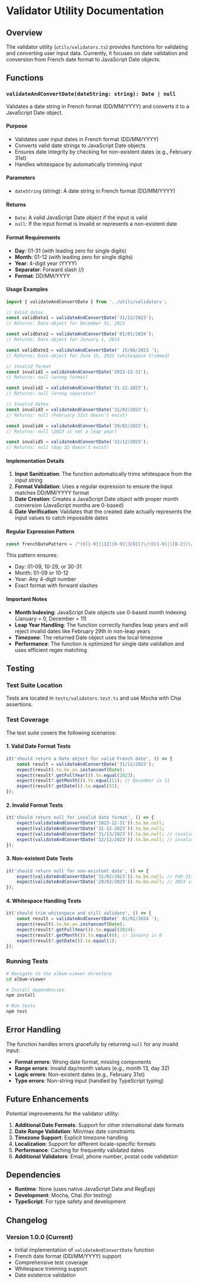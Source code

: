 # Validator Utility Documentation

## Overview

The validator utility (`utils/validators.ts`) provides functions for validating and converting user input data. Currently, it focuses on date validation and conversion from French date format to JavaScript Date objects.

## Functions

### `validateAndConvertDate(dateString: string): Date | null`

Validates a date string in French format (DD/MM/YYYY) and converts it to a JavaScript Date object.

#### Purpose
- Validates user input dates in French format (DD/MM/YYYY)
- Converts valid date strings to JavaScript Date objects
- Ensures date integrity by checking for non-existent dates (e.g., February 31st)
- Handles whitespace by automatically trimming input

#### Parameters
- `dateString` (string): A date string in French format (DD/MM/YYYY)

#### Returns
- `Date`: A valid JavaScript Date object if the input is valid
- `null`: If the input format is invalid or represents a non-existent date

#### Format Requirements
- **Day**: 01-31 (with leading zero for single digits)
- **Month**: 01-12 (with leading zero for single digits)
- **Year**: 4-digit year (YYYY)
- **Separator**: Forward slash (/)
- **Format**: DD/MM/YYYY

#### Usage Examples

```typescript
import { validateAndConvertDate } from '../utils/validators';

// Valid dates
const validDate1 = validateAndConvertDate('31/12/2023');
// Returns: Date object for December 31, 2023

const validDate2 = validateAndConvertDate('01/01/2024');
// Returns: Date object for January 1, 2024

const validDate3 = validateAndConvertDate(' 15/06/2023 ');
// Returns: Date object for June 15, 2023 (whitespace trimmed)

// Invalid format
const invalid1 = validateAndConvertDate('2023-12-31');
// Returns: null (wrong format)

const invalid2 = validateAndConvertDate('31-12-2023');
// Returns: null (wrong separator)

// Invalid dates
const invalid3 = validateAndConvertDate('31/02/2023');
// Returns: null (February 31st doesn't exist)

const invalid4 = validateAndConvertDate('29/02/2023');
// Returns: null (2023 is not a leap year)

const invalid5 = validateAndConvertDate('32/12/2023');
// Returns: null (day 32 doesn't exist)
```

#### Implementation Details

1. **Input Sanitization**: The function automatically trims whitespace from the input string
2. **Format Validation**: Uses a regular expression to ensure the input matches DD/MM/YYYY format
3. **Date Creation**: Creates a JavaScript Date object with proper month conversion (JavaScript months are 0-based)
4. **Date Verification**: Validates that the created date actually represents the input values to catch impossible dates

#### Regular Expression Pattern
```javascript
const frenchDatePattern = /^(0[1-9]|[12][0-9]|3[01])\/(0[1-9]|1[0-2])\/(\d{4})$/;
```

This pattern ensures:
- Day: 01-09, 10-29, or 30-31
- Month: 01-09 or 10-12
- Year: Any 4-digit number
- Exact format with forward slashes

#### Important Notes

- **Month Indexing**: JavaScript Date objects use 0-based month indexing (January = 0, December = 11)
- **Leap Year Handling**: The function correctly handles leap years and will reject invalid dates like February 29th in non-leap years
- **Timezone**: The returned Date object uses the local timezone
- **Performance**: The function is optimized for single date validation and uses efficient regex matching

## Testing

### Test Suite Location
Tests are located in `tests/validators.test.ts` and use Mocha with Chai assertions.

### Test Coverage

The test suite covers the following scenarios:

#### 1. Valid Date Format Tests
```typescript
it('should return a Date object for valid French date', () => {
    const result = validateAndConvertDate('31/12/2023');
    expect(result).to.be.an.instanceof(Date);
    expect(result?.getFullYear()).to.equal(2023);
    expect(result?.getMonth()).to.equal(11); // December is 11
    expect(result?.getDate()).to.equal(31);
});
```

#### 2. Invalid Format Tests
```typescript
it('should return null for invalid date format', () => {
    expect(validateAndConvertDate('2023-12-31')).to.be.null;
    expect(validateAndConvertDate('31-12-2023')).to.be.null;
    expect(validateAndConvertDate('31/13/2023')).to.be.null; // invalid month
    expect(validateAndConvertDate('32/12/2023')).to.be.null; // invalid day
});
```

#### 3. Non-existent Date Tests
```typescript
it('should return null for non-existent date', () => {
    expect(validateAndConvertDate('31/02/2023')).to.be.null; // Feb 31st does not exist
    expect(validateAndConvertDate('29/02/2023')).to.be.null; // 2023 is not a leap year
});
```

#### 4. Whitespace Handling Tests
```typescript
it('should trim whitespace and still validate', () => {
    const result = validateAndConvertDate(' 01/01/2024 ');
    expect(result).to.be.an.instanceof(Date);
    expect(result?.getFullYear()).to.equal(2024);
    expect(result?.getMonth()).to.equal(0); // January is 0
    expect(result?.getDate()).to.equal(1);
});
```

### Running Tests

```bash
# Navigate to the album-viewer directory
cd album-viewer

# Install dependencies
npm install

# Run tests
npm test
```

## Error Handling

The function handles errors gracefully by returning `null` for any invalid input:

- **Format errors**: Wrong date format, missing components
- **Range errors**: Invalid day/month values (e.g., month 13, day 32)
- **Logic errors**: Non-existent dates (e.g., February 31st)
- **Type errors**: Non-string input (handled by TypeScript typing)

## Future Enhancements

Potential improvements for the validator utility:

1. **Additional Date Formats**: Support for other international date formats
2. **Date Range Validation**: Min/max date constraints
3. **Timezone Support**: Explicit timezone handling
4. **Localization**: Support for different locale-specific formats
5. **Performance**: Caching for frequently validated dates
6. **Additional Validators**: Email, phone number, postal code validation

## Dependencies

- **Runtime**: None (uses native JavaScript Date and RegExp)
- **Development**: Mocha, Chai (for testing)
- **TypeScript**: For type safety and development

## Changelog

### Version 1.0.0 (Current)
- Initial implementation of `validateAndConvertDate` function
- French date format (DD/MM/YYYY) support
- Comprehensive test coverage
- Whitespace trimming support
- Date existence validation
